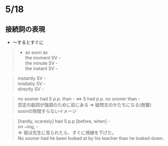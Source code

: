 # 5/18
## 接続詞の表現
* 〜するとすぐに
> - as soon as  
> the moment SV -  
> the minute SV -  
> the instant SV -  
  
>instantly SV -  
> imidiatly SV -  
> directly SV -  
  
> no sooner had S p.p. than - <=> S had p.p. no sooner than -  
否定の副詞が強調のために前にある => 疑問文のかたちになる(倒置)  
soonの隙間すらないイメージ  
  
> [hardly, scaresly] had S p.p [before, when] -  
> on ~ing, -  
☆ 彼は先生に見られたら、すぐに視線を下げた。  
No sooner had he been looked at by his teacher than he looked down.
